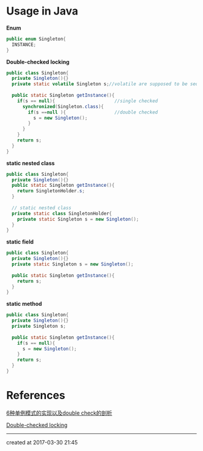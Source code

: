 # Usage in Java

**Enum**

``` java
public enum Singleton{
  INSTANCE;
}
```

**Double-checked locking**

``` java
public class Singleton{
  private Singleton(){}
  private static volatile Singleton s;//volatile are supposed to be sequentially consistent,not reordered  
  
  public static Singleton getInstance(){
    if(s == null){						//single checked
      synchronized(Singleton.class){
        if(s ==null ){					//double checked
          s = new Singleton();
        }
      }
    }
    return s;
  }
}
```

**static nested class**

``` java
public class Singleton{
  private Singleton(){}
  public static Singleton getInstance(){
    return SingletonHolder.s;
  }
  
  // static nested class
  private static class SingletonHolder{
    private static Singleton s = new Singleton();
  }
}
```

**static field** 

``` java
public class Singleton{
  private Singleton(){}
  private static Singleton s = new Singleton();
  
  public static Singleton getInstance(){
    return s;
  }
}
```

**static method**

``` java
public class Singleton{
  private Singleton(){}
  private Singleton s;
  
  public static Singleton getInstance(){
    if(s == null){
      s = new Singleton();
    }
    return s;
  }  
}
```



# References

[6种单例模式的实现以及double check的剖析](http://taoxiaoran.top/2017/02/10/singleton.html)

[Double-checked locking](https://en.wikipedia.org/wiki/Double-checked_locking#Usage_in_Java)



------

created at 2017-03-30 21:45